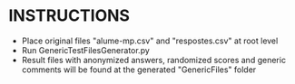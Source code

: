 # INSTRUCTIONS
- Place original files "alume-mp.csv" and "respostes.csv" at root level
- Run GenericTestFilesGenerator.py
- Result files with anonymized answers, randomized scores and generic comments will be found at the generated "GenericFiles" folder
